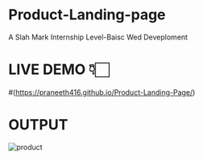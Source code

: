 # Product-Landing-page
A Slah Mark Internship Level-Baisc Wed Deveploment
# LIVE DEMO 👇🏻
#(https://praneeth416.github.io/Product-Landing-Page/)
# OUTPUT
![product](https://github.com/21AK1A0427/Product-Landing-page/assets/121687538/17c96114-35ca-44ee-82f4-1bbf7466a864)


